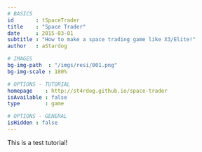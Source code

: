 ```yaml
---
# BASICS
id       : tSpaceTrader
title    : "Space Trader"
date     : 2015-03-01
subtitle : "How to make a space trading game like X3/Elite!"
author   : aStardog

# IMAGES
bg-img-path  : "/imgs/resi/001.png"
bg-img-scale : 180%

# OPTIONS - TUTORIAL
homepage    : http://st4rdog.github.io/space-trader
isAvailable : false
type        : game

# OPTIONS - GENERAL
isHidden : false
---
```

This is a test tutorial!